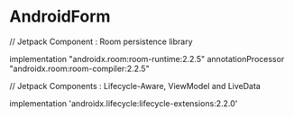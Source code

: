 # AndroidForm


// Jetpack Component : Room persistence library

implementation "androidx.room:room-runtime:2.2.5"
annotationProcessor "androidx.room:room-compiler:2.2.5"

// Jetpack Components : Lifecycle-Aware, ViewModel and LiveData

implementation 'androidx.lifecycle:lifecycle-extensions:2.2.0'
